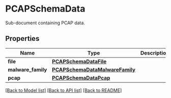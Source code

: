 # PCAPSchemaData

Sub-document containing PCAP data.

## Properties
Name | Type | Description | Notes
------------ | ------------- | ------------- | -------------
**file** | [**PCAPSchemaDataFile**](PCAPSchemaDataFile.md) |  | [optional] 
**malware_family** | [**PCAPSchemaDataMalwareFamily**](PCAPSchemaDataMalwareFamily.md) |  | [optional] 
**pcap** | [**PCAPSchemaDataPcap**](PCAPSchemaDataPcap.md) |  | [optional] 

[[Back to Model list]](../README.md#documentation-for-models) [[Back to API list]](../README.md#documentation-for-api-endpoints) [[Back to README]](../README.md)


